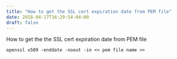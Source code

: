```yaml
---
title: "How to get the SSL cert expiration date from PEM file"
date: 2018-04-17T16:29:54-04:00
draft: false
---
```

How to get the the SSL cert expiration date from PEM file

```
openssl x509 -enddate -noout -in << pem file name >>
```